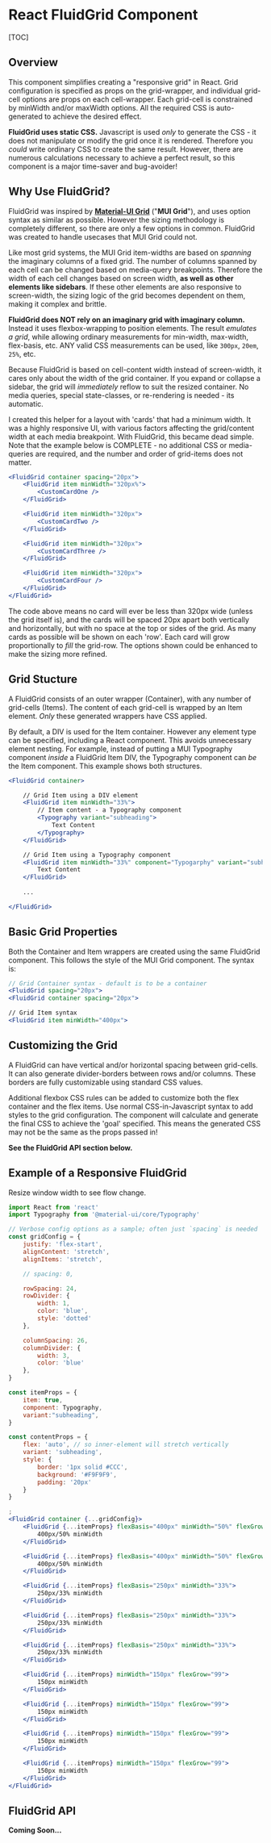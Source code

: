 # React FluidGrid Component

[TOC]

## Overview

This component simplifies creating a "responsive grid" in React. Grid 
configuration is specified as props on the grid-wrapper, and individual 
grid-cell options are props on each cell-wrapper. Each grid-cell is 
constrained by minWidth and/or maxWidth options. All the required CSS is
auto-generated to achieve the desired effect.
 
**FluidGrid uses static CSS.** Javascript is used _only_ to generate the CSS - it 
does not manipulate or modify the grid once it is rendered. Therefore you _could_ 
write ordinary CSS to create the same result. However, there are numerous 
calculations necessary to achieve a perfect result, so this component is a 
major time-saver and bug-avoider!

## Why Use FluidGrid?

FluidGrid was inspired by 
**[Material-UI Grid](https://material-ui.com/layout/grid/)** ("**MUI Grid**"), 
and uses option syntax as similar as possible. However the sizing methodology
is completely different, so there are only a few options in common. 
FluidGrid was created to handle usecases that MUI Grid could not.

Like most grid systems, the MUI Grid item-widths are based on _spanning_ the 
imaginary columns of a fixed grid. The number of columns spanned by each cell
can be changed based on media-query breakpoints. Therefore the width of each 
cell changes based on screen width, **as well as other elements like sidebars**. 
If these other elements are also responsive to screen-width, the sizing logic
of the grid becomes dependent on them, making it complex and brittle.
 
**FluidGrid does NOT rely on an imaginary grid with imaginary column.** Instead it
 uses flexbox-wrapping to position elements. The result _emulates a grid_, 
 while allowing ordinary measurements for min-width, max-width, flex-basis, etc. 
 ANY valid CSS measurements can be used, like `300px`, `20em`, `25%`, etc.

Because FluidGrid is based on cell-content width instead of screen-width, it 
cares only about the width of the grid container. If you expand or collapse a 
sidebar, the grid will _immediately_ reflow to suit the resized container. No 
media queries, special state-classes, or re-rendering is needed - its automatic.

I created this helper for a layout with 'cards' that had a minimum width. 
It was a highly responsive UI, with various factors affecting the grid/content 
width at each media breakpoint. With FluidGrid, this became dead simple. Note 
that the example below is COMPLETE - no additional CSS or media-queries are
required, and the number and order of grid-items does not matter.

```jsx harmony
<FluidGrid container spacing="20px">
    <FluidGrid item minWidth="320px%">
        <CustomCardOne />
    </FluidGrid>

    <FluidGrid item minWidth="320px">
        <CustomCardTwo />
    </FluidGrid>

    <FluidGrid item minWidth="320px">
        <CustomCardThree />
    </FluidGrid>

    <FluidGrid item minWidth="320px">
        <CustomCardFour />
    </FluidGrid>
</FluidGrid>
```

The code above means no card will ever be less than 320px wide (unless the 
grid itself is), and the cards will be spaced 20px apart both vertically and 
horizontally, but with no space at the top or sides of the grid. As many cards
 as possible will be shown on each 'row'. Each card will grow proportionally to 
_fill_ the grid-row. The options shown could be enhanced to make the sizing 
more refined.

## Grid Stucture

A FluidGrid consists of an outer wrapper (Container), with any number 
of grid-cells (Items). The content of each grid-cell is wrapped by an Item 
element. _Only_ these generated wrappers have CSS applied.

By default, a DIV is used for the Item container. However any element type 
can be specified, including a React component. This avoids unnecessary 
element nesting. For example, instead of putting a MUI Typography component 
_inside_ a FluidGrid Item DIV, the Typography component can _be_ the Item 
component. This example shows both structures.

```jsx harmony
<FluidGrid container>

    // Grid Item using a DIV element
    <FluidGrid item minWidth="33%">
        // Item content - a Typography component
        <Typography variant="subheading">
            Text Content
        </Typography>
    </FluidGrid>

    // Grid Item using a Typography component
    <FluidGrid item minWidth="33%" component="Typogarphy" variant="subheading">
        Text Content
    </FluidGrid>
    
    ...

</FluidGrid>
```

## Basic Grid Properties

Both the Container and Item wrappers are created using the same FluidGrid 
component. This follows the style of the MUI Grid component. The syntax is:

```jsx harmony
// Grid Container syntax - default is to be a container
<FluidGrid spacing="20px">
<FluidGrid container spacing="20px">

// Grid Item syntax
<FluidGrid item minWidth="400px">
```

## Customizing the Grid

A FluidGrid can have vertical and/or horizontal spacing between grid-cells. It 
can also generate divider-borders between rows and/or columns. These borders 
are fully customizable using standard CSS values.

Additional flexbox CSS rules can be added to customize both the flex 
container and the flex items. Use normal CSS-in-Javascript syntax to add styles 
to the grid configuration. The component will calculate and generate the final 
CSS to achieve the 'goal' specified. This means the generated CSS may not be 
the same as the props passed in!

**See the FluidGrid API section below.**

## Example of a Responsive FluidGrid

Resize window width to see flow change.

```jsx harmony
import React from 'react'
import Typography from '@material-ui/core/Typography'

// Verbose config options as a sample; often just `spacing` is needed
const gridConfig = {
	justify: 'flex-start',
	alignContent: 'stretch',
	alignItems: 'stretch',

	// spacing: 0,

	rowSpacing: 24,
	rowDivider: {
		width: 1,
		color: 'blue',
		style: 'dotted'
	},

	columnSpacing: 26,
	columnDivider: {
		width: 3,
		color: 'blue'
	},
}

const itemProps = {
    item: true,
    component: Typography,
    variant:"subheading",
}

const contentProps = {
	flex: 'auto', // so inner-element will stretch vertically
	variant: 'subheading',
	style: {
		border: '1px solid #CCC', 
        background: '#F9F9F9', 
        padding: '20px'
	}
}

;
<FluidGrid container {...gridConfig}>
    <FluidGrid {...itemProps} flexBasis="400px" minWidth="50%" flexGrow="99">
        400px/50% minWidth
    </FluidGrid>

    <FluidGrid {...itemProps} flexBasis="400px" minWidth="50%" flexGrow="99">
        400px/50% minWidth
    </FluidGrid>

    <FluidGrid {...itemProps} flexBasis="250px" minWidth="33%">
        250px/33% minWidth
    </FluidGrid>

    <FluidGrid {...itemProps} flexBasis="250px" minWidth="33%">
        250px/33% minWidth
    </FluidGrid>

    <FluidGrid {...itemProps} flexBasis="250px" minWidth="33%">
        250px/33% minWidth
    </FluidGrid>

    <FluidGrid {...itemProps} minWidth="150px" flexGrow="99">
        150px minWidth
    </FluidGrid>

    <FluidGrid {...itemProps} minWidth="150px" flexGrow="99">
        150px minWidth
    </FluidGrid>

    <FluidGrid {...itemProps} minWidth="150px" flexGrow="99">
        150px minWidth
    </FluidGrid>

    <FluidGrid {...itemProps} minWidth="150px" flexGrow="99">
        150px minWidth
    </FluidGrid>
</FluidGrid>
```

## FluidGrid API

**Coming Soon...**
